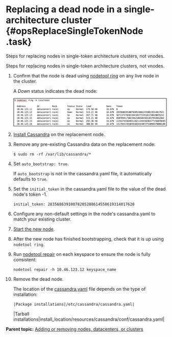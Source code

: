 # Replacing a dead node in a single-architecture cluster {#opsReplaceSingleTokenNode .task}

Steps for replacing nodes in single-token architecture clusters, not vnodes.

Steps for replacing nodes in single-token architecture clusters, not vnodes.

1.  Confirm that the node is dead using [nodetool ring](../tools/toolsRing.md) on any live node in the cluster.

    A *Down* status indicates the dead node:

    ![](../images/screenshots/operations_nodering.png)

2.  [Install Cassandra](../install/install_cassandraTOC.md) on the replacement node.

3.  Remove any pre-existing Cassandra data on the replacement node:

    ```screen
    $ sudo rm -rf /var/lib/cassandra/* 
    ```

4.  Set `auto_bootstrap: true`.

    If `auto_bootstrap` is not in the cassandra.yaml file, it automatically defaults to `true`.

5.  Set the `initial_token` in the cassandra.yaml file to the value of the dead node's token -1.

    ```
    initial_token: 28356863910078205288614550619314017620
    ```

6.  Configure any non-default settings in the node's cassandra.yaml to match your existing cluster.

7.  [Start the new node](../initialize/referenceStartStopTOC.md).

8.  After the new node has finished bootstrapping, check that it is up using `nodetool ring`.

9.  Run [nodetool repair](../tools/toolsRepair.md) on each keyspace to ensure the node is fully consistent:

    ```language-bash
    nodetool repair -h 10.46.123.12 keyspace_name
    ```

10. Remove the dead node.

    The location of the [cassandra.yaml](/en/archived/cassandra/3.x/cassandra/configuration/configCassandra_yaml.html) file depends on the type of installation:

        |Package installations|/etc/cassandra/cassandra.yaml|
    |Tarball installations|install\_location/resources/cassandra/conf/cassandra.yaml|


**Parent topic:** [Adding or removing nodes, datacenters, or clusters](../../cassandra/operations/opsAddingRemovingNodeTOC.md)

